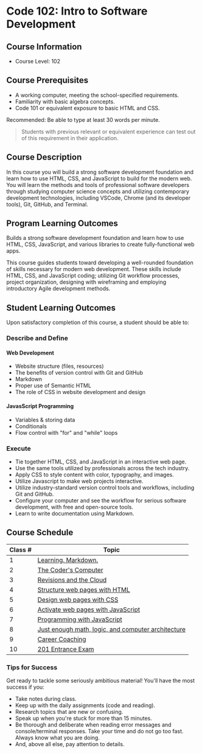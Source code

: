 # Code 102: Intro to Software Development

## Course Information

- Course Level: 102

## Course Prerequisites

- A working computer, meeting the school-specified requirements.
- Familiarity with basic algebra concepts.
- Code 101 or equivalent exposure to basic HTML and CSS.

Recommended: Be able to type at least 30 words per minute.

> Students with previous relevant or equivalent experience can test out of this requirement in their application.

## Course Description

In this course you will build a strong software development foundation and learn how to use HTML, CSS, and JavaScript to build for the modern web. You will learn the methods and tools of professional software developers through studying computer science concepts and utilizing contemporary development technologies, including VSCode, Chrome (and its developer tools), Git, GitHub, and Terminal.

## Program Learning Outcomes

Builds a strong software development foundation and learn how to use HTML, CSS, JavaScript, and various libraries to create fully-functional web apps.

This course guides students toward developing a well-rounded foundation of skills necessary for modern web development. These skills include HTML, CSS, and JavaScript coding; utilizing Git workflow processes, project organization, designing with wireframing and employing introductory Agile development methods.

## Student Learning Outcomes

Upon satisfactory completion of this course, a student should be able to:

### Describe and Define

#### Web Development

- Website structure (files, resources)
- The benefits of version control with Git and GitHub
- Markdown
- Proper use of Semantic HTML
- The role of CSS in website development and design

#### JavasScript Programming

- Variables & storing data
- Conditionals
- Flow control with "for" and "while" loops

### Execute

- Tie together HTML, CSS, and JavaScript in an interactive web page.
- Use the same tools utilized by professionals across the tech industry.
- Apply CSS to style content with color, typography, and images.
- Utilize Javascript to make web projects interactive.
- Utilize industry-standard version control tools and workflows, including Git and GitHub.
- Configure your computer and see the workflow for serious software development, with free and open-source tools.
- Learn to write documentation using Markdown.

## Course Schedule

| Class # | Topic |
|-----------------|-----------|
|1| [Learning. Markdown.](class-01/)
|2| [The Coder's Computer](class-02/)
|3| [Revisions and the Cloud](class-03/)
|4| [Structure web pages with HTML](class-04/)
|5| [Design web pages with CSS](class-05/)
|6| [Activate web pages with JavaScript](class-06/)
|7| [Programming with JavaScript](class-07/)
|8| [Just enough math, logic, and computer architecture](class-08/)
|9| [Career Coaching](class-09/)
|10| [201 Entrance Exam](class-10/)

### Tips for Success

Get ready to tackle some seriously ambitious material! You'll have the most success if you:

- Take notes during class.
- Keep up with the daily assignments (code and reading).
- Research topics that are new or confusing.
- Speak up when you're stuck for more than 15 minutes.
- Be thorough and deliberate when reading error messages and console/terminal responses. Take your time and do not go too fast. Always know what you are doing.
- And, above all else, pay attention to details.
